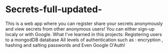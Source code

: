 # Secrets-full-updated-
This is a web app where you can register share your secrets anonymously and view secrets from other anonymous users! You can either sign-up localy or with Google. What I've learned in this projects: Registering users to a mongodDB database All levels of authentication such as : encryption , hashing and salting passwords and Even Google O'Auth!

